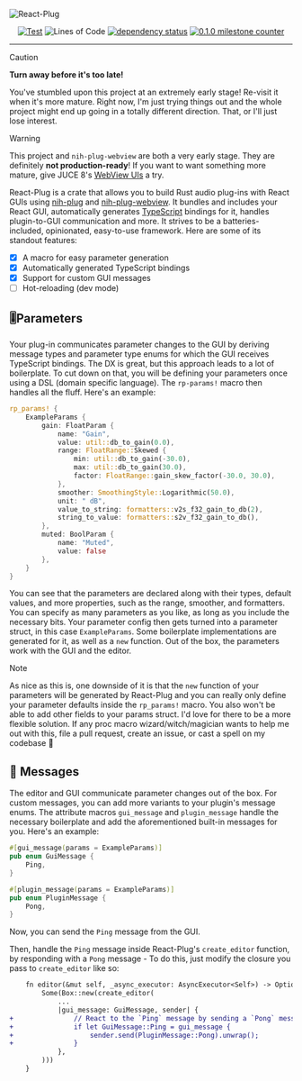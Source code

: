 ![React-Plug](https://github.com/user-attachments/assets/99590d0e-68c7-4363-a21a-94e38cae60e1)

<div align="center">
  
[![Test](https://github.com/223230/react_plug/actions/workflows/test.yml/badge.svg)](https://github.com/223230/react_plug/actions/workflows/test.yml)
![Lines of Code](https://img.shields.io/badge/dynamic/json?url=https%3A%2F%2Fapi.codetabs.com%2Fv1%2Floc%2F%3Fgithub%3D223230%2Freact_plug%26branch%3Dmain&query=%24%5B%3F(%40.language%3D%3D%22Rust%22)%5D.linesOfCode&label=Lines%20of%20Code&labelColor=gray&color=blue)
[![dependency status](https://deps.rs/repo/github/223230/react_plug/status.svg)](https://deps.rs/repo/github/223230/react_plug)
[![0.1.0 milestone counter](https://img.shields.io/github/milestones/progress-percent/223230/react_plug/1)](https://github.com/223230/react_plug/milestone/1)
</div>

---

> [!CAUTION]
> **Turn away before it's too late!**
> 
> You've stumbled upon this project at an extremely early stage! Re-visit it when
> it's more mature. Right now, I'm just trying things out and the whole project
> might end up going in a totally different direction. That, or I'll just lose
> interest.

> [!WARNING]
> This project and `nih-plug-webview` are both a very early stage. They are
> definitely **not production-ready**! If you want to want something more mature,
> give JUCE 8's [WebView UIs](https://juce.com/blog/juce-8-feature-overview-webview-uis/) a try.

React-Plug is a crate that allows you to build Rust audio plug-ins with React GUIs
using [nih-plug](https://github.com/robbert-vdh/nih-plug) and [nih-plug-webview](https://github.com/httnn/nih-plug-webview). It bundles and includes your
React GUI, automatically generates [TypeScript](https://typescriptlang.org) bindings for it, handles
plugin-to-GUI communication and more. It strives to be a batteries-included,
opinionated, easy-to-use framework. Here are some of its standout features:

  - [x] A macro for easy parameter generation
  - [x] Automatically generated TypeScript bindings
  - [x] Support for custom GUI messages
  - [ ] Hot-reloading (dev mode)

## 🎚️Parameters

Your plug-in communicates parameter changes to the GUI by deriving message types and
parameter type enums for which the GUI receives TypeScript bindings. The DX is
great, but this approach leads to a lot of boilerplate. To cut down on that, you
will be defining your parameters once using a DSL (domain specific language). The
`rp-params!` macro then handles all the fluff. Here's an example:

```rust
rp_params! {
    ExampleParams {
        gain: FloatParam {
            name: "Gain",
            value: util::db_to_gain(0.0),
            range: FloatRange::Skewed {
                min: util::db_to_gain(-30.0),
                max: util::db_to_gain(30.0),
                factor: FloatRange::gain_skew_factor(-30.0, 30.0),
            },
            smoother: SmoothingStyle::Logarithmic(50.0),
            unit: " dB",
            value_to_string: formatters::v2s_f32_gain_to_db(2),
            string_to_value: formatters::s2v_f32_gain_to_db(),
        },
        muted: BoolParam {
            name: "Muted",
            value: false
        },
    }
}
```

You can see that the parameters are declared along with their types, default values,
and more properties, such as the range, smoother, and formatters. You can specify as
many parameters as you like, as long as you include the necessary bits. Your
parameter config then gets turned into a parameter struct, in this case
`ExampleParams`. Some boilerplate implementations are generated for it, as well as
a `new` function. Out of the box, the parameters work with the GUI and the editor.

> [!NOTE]
> As nice as this is, one downside of it is that the `new` function of your
> parameters will be generated by React-Plug and you can really only define your
> parameter defaults inside the `rp_params!` macro. You also won't be able to add
> other fields to your params struct. I'd love for there to be a more flexible
> solution. If any proc macro wizard/witch/magician wants to help me out with this,
> file a pull request, create an issue, or cast a spell on my codebase 🧙

## 💬 Messages

The editor and GUI communicate parameter changes out of the box. For custom
messages, you can add more variants to your plugin's message enums. The attribute
macros `gui_message` and `plugin_message` handle the necessary boilerplate and add
the aforementioned built-in messages for you. Here's an example:

```rust
#[gui_message(params = ExampleParams)]
pub enum GuiMessage {
    Ping,
}

#[plugin_message(params = ExampleParams)]
pub enum PluginMessage {
    Pong,
}
```

Now, you can send the `Ping` message from the GUI.

[//]: # (TODO: Example for dispatching inside React)

Then, handle the `Ping` message inside React-Plug's `create_editor` function, by
responding with a `Pong` message - To do this, just modify the closure you pass to
`create_editor` like so:

```diff
    fn editor(&mut self, _async_executor: AsyncExecutor<Self>) -> Option<Box<dyn Editor>> {
        Some(Box::new(create_editor(
            ...
            |gui_message: GuiMessage, sender| {
+               // React to the `Ping` message by sending a `Pong` message.
+               if let GuiMessage::Ping = gui_message {
+                   sender.send(PluginMessage::Pong).unwrap();
+               }
            },
        )))
    }
```
